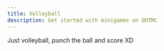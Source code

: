 ```yaml
---
title: Volleyball
description: Get started with minigames on QUTMC
---
```

Just volleyball, punch the ball and score XD
